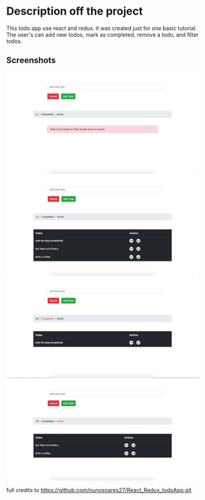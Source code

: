 # Description off the project

This todo app use react and redux. it was created just for one basic tutorial. The user's can add new todos, mark as completed, remove a todo, and filter todos.

## Screenshots

![](/screenshots/00.jpg)
![](/screenshots/01.jpg)
![](/screenshots/03.jpg)
![](/screenshots/04.jpg)

full credits to https://github.com/nunosoares27/React_Redux_todoApp.git

